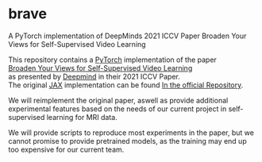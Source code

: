 # brave
A PyTorch implementation of DeepMinds 2021 ICCV Paper Broaden Your Views for Self-Supervised Video Learning

This repository contains a [PyTorch](https://pytorch.org/) implementation of the paper  
[Broaden Your Views for Self-Supervised Video Learning](https://arxiv.org/abs/2103.16559)  
as presented by [Deepmind](https://www.deepmind.com) in their 2021 ICCV Paper.  
The original [JAX](https://jax.readthedocs.io) implementation can be found [In the official Repository](https://github.com/deepmind/brave).  

We will reimplement the original paper, aswell as provide additional experimental features based on the needs of our current project in self-supervised learning for MRI data. 

We will provide scripts to reproduce most experiments in the paper, but we cannot promise to provide pretrained models, as the training may end up too expensive for our current team. 
